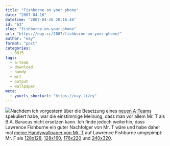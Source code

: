 ```yaml
---
title: "Fishburne on your phone"
date: "2007-04-16"
datetime: "2007-04-16 20:16:46"
id: "63"
slug: "fishburne-on-your-phone"
url: "https://eay.cc/2007/fishburne-on-your-phone/"
author: "eay"
format: "post"
categories:
  - 0815
tags:
  - a-team
  - download
  - handy
  - mrt
  - output
  - wallpaper
meta:
  - yourls_shorturl: "https://eay.li/ry"
---
```


![](/uploads/2007/mrf.gif)Nachdem ich vorgestern über die Besetzung eines [neuen A-Teams](//eay.cc/2007/the-new-a-team/) spekuliert habe, war die einstimmige Meinung, dass man vor allem Mr. T als B.A. Baracus nicht ersetzen kann. Ich finde jedoch weiterhin, dass Lawrence Fishburne ein guter Nachfolger von Mr. T wäre und habe daher mal [meine Handywallpaper von Mr. T](//eay.cc/2007/mr-t-on-your-phone/) auf Lawrence Fishburne umgepimpt: Mr. F als [128x128](/uploads/2007/mrf_128x128.gif), [128x160](/uploads/2007/mrf_128x160.gif), [176x220](/uploads/2007/mrf_176x220.gif) und [240x320](/uploads/2007/mrf_240x320.gif).
